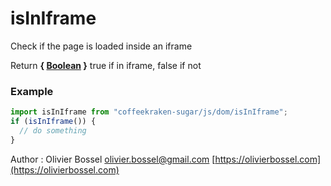# isInIframe

Check if the page is loaded inside an iframe

Return **{ [Boolean](https://developer.mozilla.org/fr/docs/Web/JavaScript/Reference/Objets_globaux/Boolean) }** true if in iframe, false if not

### Example

```js
import isInIframe from "coffeekraken-sugar/js/dom/isInIframe";
if (isInIframe()) {
  // do something
}
```

Author : Olivier Bossel [olivier.bossel@gmail.com](mailto:olivier.bossel@gmail.com) [https://olivierbossel.com](https://olivierbossel.com)
